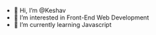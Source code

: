 - 👋 Hi, I’m @Keshav
- 👀 I’m interested in Front-End Web Development
- 🌱 I’m currently learning Javascript

<!---
Keshav-Katara/Keshav-Katara is a ✨ special ✨ repository because its `README.md` (this file) appears on your GitHub profile.
You can click the Preview link to take a look at your changes.
--->
